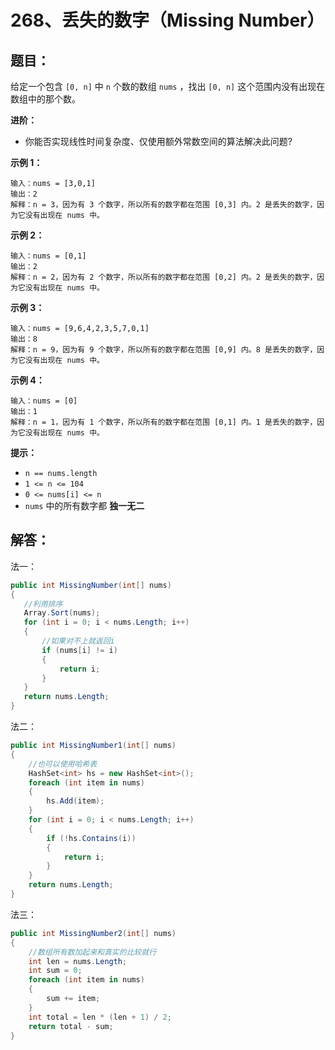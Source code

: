 # 268、丢失的数字（Missing Number）

## 题目：

给定一个包含 `[0, n]` 中 `n` 个数的数组 `nums` ，找出 `[0, n]` 这个范围内没有出现在数组中的那个数。 



**进阶：**

- 你能否实现线性时间复杂度、仅使用额外常数空间的算法解决此问题?



**示例 1：**

```
输入：nums = [3,0,1]
输出：2
解释：n = 3，因为有 3 个数字，所以所有的数字都在范围 [0,3] 内。2 是丢失的数字，因为它没有出现在 nums 中。
```

**示例 2：**

```
输入：nums = [0,1]
输出：2
解释：n = 2，因为有 2 个数字，所以所有的数字都在范围 [0,2] 内。2 是丢失的数字，因为它没有出现在 nums 中。
```

**示例 3：**

```
输入：nums = [9,6,4,2,3,5,7,0,1]
输出：8
解释：n = 9，因为有 9 个数字，所以所有的数字都在范围 [0,9] 内。8 是丢失的数字，因为它没有出现在 nums 中。
```

**示例 4：**

```
输入：nums = [0]
输出：1
解释：n = 1，因为有 1 个数字，所以所有的数字都在范围 [0,1] 内。1 是丢失的数字，因为它没有出现在 nums 中。
```



**提示：**

- `n == nums.length`
- `1 <= n <= 104`
- `0 <= nums[i] <= n`
- `nums` 中的所有数字都 **独一无二**

## 解答：

法一：

 ```csharp
public int MissingNumber(int[] nums)
{
    //利用排序
    Array.Sort(nums);
    for (int i = 0; i < nums.Length; i++)
    {
        //如果对不上就返回i
        if (nums[i] != i) 
        {
            return i;
        }
    }
    return nums.Length;
}
 ```

法二：

```csharp
public int MissingNumber1(int[] nums)
{
    //也可以使用哈希表
    HashSet<int> hs = new HashSet<int>();
    foreach (int item in nums)
    {
        hs.Add(item);
    }
    for (int i = 0; i < nums.Length; i++)
    {
        if (!hs.Contains(i)) 
        {
            return i;
        }
    }
    return nums.Length;
}
```

法三：

```csharp
public int MissingNumber2(int[] nums)
{
    //数组所有数加起来和真实的比较就行
    int len = nums.Length;
    int sum = 0;
    foreach (int item in nums)
    {
        sum += item;
    }
    int total = len * (len + 1) / 2;
    return total - sum;
}
```

